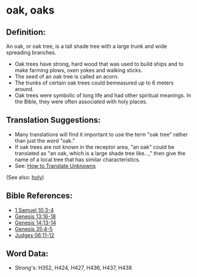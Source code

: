 # oak, oaks #

## Definition: ##

An oak, or oak tree,  is a tall shade tree with a large trunk and wide spreading branches.

* Oak trees have strong, hard wood that was used to build ships and to make farming plows, oxen yokes and walking sticks.
* The seed of an oak tree is called an acorn.
* The trunks of certain oak trees could bemeasured up to 6 meters around.
* Oak trees were symbolic of long life and had other spiritual meanings. In the Bible, they were often associated with holy places.

## Translation Suggestions: ##

* Many translations will find it important to use the term "oak tree" rather than just the word "oak."
* If oak trees are not known in the receptor area, "an oak" could be translated as "an oak, which is a large shade tree like…," then give the name of a local tree that has similar characteristics.
* See: [How to Translate Unknowns](rc://en/ta/man/translate/translate-unknown)

(See also: [holy](../kt/holy.md))

## Bible References: ##

* [1 Samuel 10:3-4](rc://en/tn/help/1sa/10/03)
* [Genesis 13:16-18](rc://en/tn/help/gen/13/16)
* [Genesis 14:13-14](rc://en/tn/help/gen/14/13)
* [Genesis 35:4-5](rc://en/tn/help/gen/35/04)
* [Judges 06:11-12](rc://en/tn/help/jdg/06/11)

## Word Data: ##

* Strong's: H352, H424, H427, H436, H437, H438
